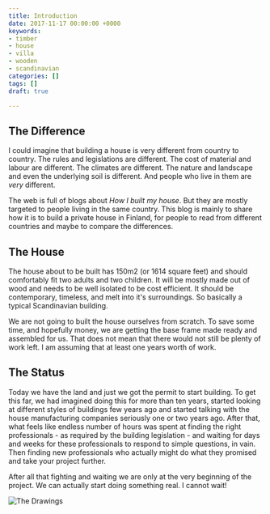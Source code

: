 ```yaml
---
title: Introduction
date: 2017-11-17 00:00:00 +0000
keywords:
- timber
- house
- villa
- wooden
- scandinavian
categories: []
tags: []
draft: true

---
```

## The Difference

I could imagine that building a house is very different from country to country. The rules and legislations are different. The cost of material and labour are different. The climates are different. The nature and landscape and even the underlying soil is different. And people who live in them are _very_ different.

The web is full of blogs about _How I built my house_. But they are mostly targeted to people living in the same country. This blog is mainly to share how it is to build a private house in Finland, for people to read from different countries and maybe to compare the differences.

## The House

The house about to be built has 150m2 (or 1614 square feet) and should comfortably fit two adults and two children. It will be mostly made out of wood and needs to be well isolated to be cost efficient. It should be contemporary, timeless, and melt into it's surroundings. So basically a typical Scandinavian building.

We are not going to built the house ourselves from scratch. To save some time, and hopefully money, we are getting the base frame made ready and assembled for us. That does not mean that there would not still be plenty of work left. I am assuming that at least one years worth of work.

## The Status

Today we have the land and just we got the permit to start building. To get this far, we had imagined doing this for more than ten years, started looking at different styles of buildings few years ago and started talking with the house manufacturing companies seriously one or two years ago. After that, what feels like endless number of hours was spent at finding the right professionals - as required by the building legislation - and waiting for days and weeks for these professionals to respond to simple questions, in vain. Then finding new professionals who actually might do what they promised and take your project further.

After all that fighting and waiting we are only at the very beginning of the project. We can actually start doing something real. I cannot wait!

![](/uploads/2017/11/17/first-drawings.png "The Drawings")